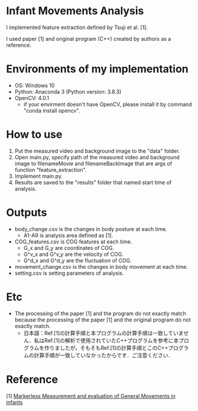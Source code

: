 # Infant Movements Analysis
I implemented feature extraction defined by Tsuji et al. [1].

I used paper [1] and original program (C++) created by authors as a reference.

# Environments of my implementation
- OS: Windows 10
- Python: Anaconda 3 (Python version: 3.8.3)
- OpenCV: 4.0.1
  - if your envirment doesn't have OpenCV, please install it by command "conda install opencv".

# How to use
1. Put the measured video and background image to the "data" folder.
2. Open main.py, specify path of the measured video and background image to filenameMovie and filenameBackImage that are args of function "feature_extraction".
3. Implement main.py.
4. Results are saved to the "results" folder that named start time of analysis.

# Outputs
- body_change.csv is the changes in body posture at each time.
  - A1-A9 is analysis area defined as [1].
- COG_features.csv is COG features at each time.
  - G_x and G_y are coordinates of COG.
  - G^v_x and G^v_y are the velocity of COG.
  - G^d_x and G^d_y are the fluctuation of COG.
- movement_change.csv is the changes in body movement at each time.
- setting.csv is setting parameters of analysis.

# Etc
- The processing of the paper [1] and the program do not exactly match because the processing of the paper [1] and the original program do not exactly match.
  - 日本語：Ref.[1]の計算手順と本プログラムの計算手順は一致していません．私はRef.[1]の解析で使用されていたC++プログラムを参考に本プログラムを作りましたが，そもそもRef.[1]の計算手順とこのC++プログラムの計算手順が一致していなかったからです．ご注意ください．

# Reference
[1] [Markerless Measurement and evaluation of General Movements in infants](https://doi.org/10.1038/s41598-020-57580-z)
